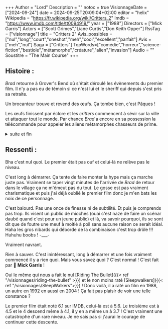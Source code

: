 +++
Author = "Lord"
Description = ""
notoc = true
VisionnageDate = ["2024-09-24"]
date = 2024-09-25T20:09:04+02:00
editor = "helix"
Wikipedia = "https://fr.wikipedia.org/wiki/Critters_2"
Imdb = "https://www.imdb.com/title/tt0094919/"
year = ["1988"]
Directors = ["Mick Garris"]
Actors = ["Scott Grimes","Liane Curtis","Don Keith Opper"]
RssTag = ["visionnage"]
title = "Critters 2"
Avis_possibles = ["nul","long","court","oneshot","meh","cool","excellent","parfait"]
Avis = ["meh","nul"] 
Saga = ["Critters"]
TopWords=["comédie","horreur","science-fiction","bestiole","métamorphe","créature","alien","invasion"]
Audio = ""
Soustitre = "The Main Course"
+++
## Histoire : 
*Brad* retourne à Grover's Bend où s'était déroulé les évènements du premier film.
Il n'y a pas eu de témoin si ce n'est lui et le sheriff qui depuis s'est pris sa retraite.

Un brocanteur trouve et revend des œufs.
Ça tombe bien, c'est Pâques !

Les œufs finissent par éclore et les *critters* commencent à sévir sur la ville et attaquer tout le monde.
Par chance *Brad* a encore en sa possession la télécommande pour appeler les aliens métamorphes chasseurs de prime.

<details><summary>suite et fin</summary>

Les *Critters* roulent et dévastent tout.
Un des chasseurs de prime sert de repas aux moumoutes à dents.
Ne reste plus qu'*Ug* dévasté par la perte de son ami et *Charlie* qui débute à peine et n'est donc pas des plus utiles.
Les habitants décident d'attirer toutes les bestioles dans l'usine à burger puis de la faire péter.
Le plan se déroule pas trop mal mais l'explosion ne suffit pas à tous les buter.

Les survivants s'assemblent pour créer une grosse boule.
Ils roulent vers l'église où les enfants se planquent.

Par chance, *Charlie* qui semblait avoir pris la fuite, intervient et crash son vaisseau spatial sur la boule de bête.
Son sacrifice a permis d'anéantir toute menace.

Mais quelques instants plus tard, on réalise qu'il s'est parachuté avant l'impact.
Tout est bien qui finit bien.

</details>

## Ressenti :
Bha c'est nul quoi.
Le premier était pas ouf et celui-là ne relève pas le niveau.

C'est long à démarrer.
Ça tente de faire monter la hype mais ça marche juste pas.
Vraiment se taper vingt minutes de l'arrivée de *Brad* de retour dans le village ça ne m'émeut pas du tout.
Le gosse est pas vraiment charismatique et puis j'ai déjà oublié le premier film donc je m'en bats les noix de ce personnage.

C'est balourd.
Pas une once de finesse ni de subtilité.
Et puis je comprends pas trop.
Ils visent un public de mioches (ouai c'est naze de faire un scénar daubé quand c'est pour un jeune public) et là, va savoir pourquoi, ils se sont dit que de foutre une meuf à moitié à poil sans aucune raison ce serait idéal.
Haha les gros nibards qui déborde de la combinaison c'est trop drôle !!!
Huhuhu boobs !
-___-

Vraiment navrant.

Rien à sauver.
C'est inintéressant, long à démarrer et une fois vraiment commencé il y a rien quoi.
Mais vous savez quoi ?
C'est normal !
C'est fait par 🥁 **Mick Garris** !

Oui le même qui nous a fait le nul [Riding The Bullet]({{< ref "/visionnages/riding-the-bullet" >}}) et le non moins raté [Sleepwalkers]({{< ref "/visionnages/SleepWalkers">}}) !
Donc voilà, il a raté un film en 1988, un autre en 1992 en aussi en 2004 !
Ça fait pas plaisir de voir une telle constance ?

Le premier film était noté 6.1 sur IMDB, celui-là est à 5.6.
Le troisième est à 4.5 et le 4 descend même à 4.1, il y en a même un à 3.7 !
C'est vraiment une catastrophe d'un rare niveau.
Je ne sais pas si j'aurai le courage de continuer cette descente.
